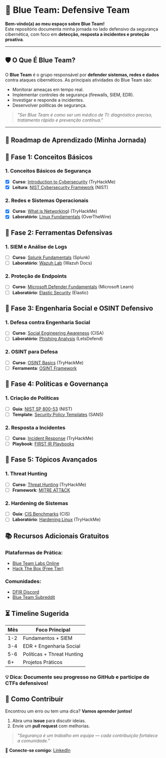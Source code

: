 # 🔵 Blue Team: Defensive Team

**Bem-vindo(a) ao meu espaço sobre Blue Team!**  
Este repositório documenta minha jornada no lado defensivo da segurança cibernética, com foco em **detecção, resposta a incidentes e proteção proativa**.  

---

## 🛡️ O Que É Blue Team?  
O **Blue Team** é o grupo responsável por **defender sistemas, redes e dados** contra ataques cibernéticos. As principais atividades do Blue Team são:  
- Monitorar ameaças em tempo real.  
- Implementar controles de segurança (firewalls, SIEM, EDR).  
- Investigar e responde a incidentes.  
- Desenvolver políticas de segurança.  

> *"Ser Blue Team é como ser um médico de TI: diagnóstico preciso, tratamento rápido e prevenção contínua."*  

---

## 📘 Roadmap de Aprendizado (Minha Jornada)  

## 📌 **Fase 1: Conceitos Básicos**

### 1. Conceitos Básicos de Segurança
- [x]  **Curso**: [Introduction to Cybersecurity](https://tryhackme.com/module/introduction-to-cyber-security) (TryHackMe)
- [x]  **Leitura**: [NIST Cybersecurity Framework](https://www.nist.gov/cyberframework) (NIST)

### 2. Redes e Sistemas Operacionais
- [x]  **Curso**: [What is Networking](https://tryhackme.com/room/whatisnetworking)) (TryHackMe)
- [x]  **Laboratório**: [Linux Fundamentals](https://overthewire.org/wargames/bandit/) (OverTheWire)

## 📌 Fase 2: Ferramentas Defensivas

### 1. SIEM e Análise de Logs
- [ ]  **Curso**: [Splunk Fundamentals](https://www.splunk.com/en_us/training/free-courses/splunk-fundamentals-1.html) (Splunk)
- [ ]  **Laboratório**: [Wazuh Lab](https://documentation.wazuh.com/current/learning-wazuh/index.html) (Wazuh Docs)

### 2. Proteção de Endpoints
- [ ]  **Curso**: [Microsoft Defender Fundamentals](https://learn.microsoft.com/en-us/training/modules/intro-to-azure-defender/) (Microsoft Learn)
- [ ]  **Laboratório**: [Elastic Security](https://www.elastic.co/security-labs) (Elastic)

## 📌 Fase 3: Engenharia Social e OSINT Defensivo

### 1. Defesa contra Engenharia Social
- [ ]  **Curso**: [Social Engineering Awareness](https://www.cisa.gov/resources-tools/services/social-engineering-awareness-training) (CISA)
- [ ]  **Laboratório**: [Phishing Analysis](https://letsdefend.io/) (LetsDefend)

### 2. OSINT para Defesa
- [ ]  **Curso**: [OSINT Basics](https://tryhackme.com/room/osintfundamentals) (TryHackMe)
- [ ]  **Ferramenta**: [OSINT Framework](https://osintframework.com/)

## 📌 Fase 4: Políticas e Governança

### 1. Criação de Políticas
- [ ]  **Guia**: [NIST SP 800-53](https://csrc.nist.gov/publications/detail/sp/800-53/rev-5/final) (NIST)
- [ ]  **Template**: [Security Policy Templates](https://www.sans.org/information-security-policy/) (SANS)

### 2. Resposta a Incidentes
- [ ]  **Curso**: [Incident Response](https://tryhackme.com/room/incidentresponse) (TryHackMe)
- [ ]  **Playbook**: [FIRST IR Playbooks](https://www.first.org/resources/guides/)

## 📌 Fase 5: Tópicos Avançados

### 1. Threat Hunting
- [ ]  **Curso**: [Threat Hunting](https://tryhackme.com/room/threathunting) (TryHackMe)
- [ ]  **Framework**: [MITRE ATT&CK](https://attack.mitre.org/)

### 2. Hardening de Sistemas
- [ ]  **Guia**: [CIS Benchmarks](https://www.cisecurity.org/cis-benchmarks/) (CIS)
- [ ]  **Laboratório**: [Hardening Linux](https://tryhackme.com/room/linuxhardening) (TryHackMe)

## 📚 Recursos Adicionais Gratuitos

### Plataformas de Prática:
- [Blue Team Labs Online](https://blueteamlabs.online/)
- [Hack The Box (Free Tier)](https://www.hackthebox.com/)

### Comunidades:
- [DFIR Discord](https://discord.gg/dfir)
- [Blue Team Subreddit](https://www.reddit.com/r/cybersecurity/)

## ⏳ Timeline Sugerida
| Mês  | Foco Principal               |
|------|-------------------------------|
| 1-2  | Fundamentos + SIEM            |
| 3-4  | EDR + Engenharia Social       |
| 5-6  | Políticas + Threat Hunting    |
| 6+   | Projetos Práticos             |

### 💡 **Dica**: Documente seu progresso no GitHub e participe de CTFs defensivos!

## 🤝 Como Contribuir  
Encontrou um erro ou tem uma dica? **Vamos aprender juntos!**  
1. Abra uma **issue** para discutir ideias.  
2. Envie um **pull request** com melhorias.  

> *"Segurança é um trabalho em equipe — cada contribuição fortalece a comunidade."*  

🔹 **Conecte-se comigo**: [LinkedIn](https://www.linkedin.com/in/yurilim4/)  
